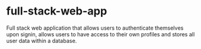 # full-stack-web-app
Full stack web application that allows users to authenticate themselves upon signin, allows users to have access to their own profiles and stores all user data within a database.
